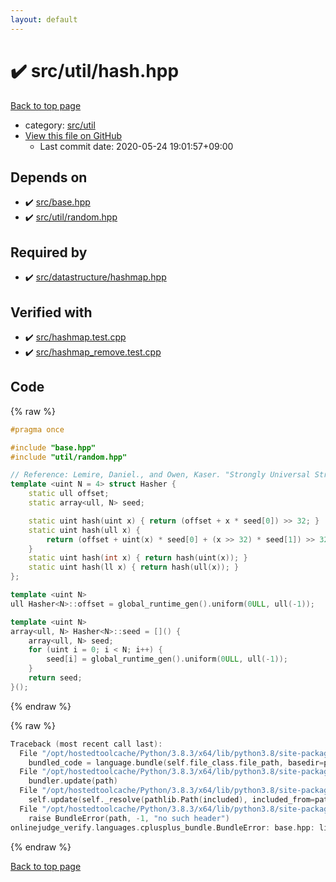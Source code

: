 ```yaml
---
layout: default
---
```


<!-- mathjax config similar to math.stackexchange -->
<script type="text/javascript" async
  src="https://cdnjs.cloudflare.com/ajax/libs/mathjax/2.7.5/MathJax.js?config=TeX-MML-AM_CHTML">
</script>
<script type="text/x-mathjax-config">
  MathJax.Hub.Config({
    TeX: { equationNumbers: { autoNumber: "AMS" }},
    tex2jax: {
      inlineMath: [ ['$','$'] ],
      processEscapes: true
    },
    "HTML-CSS": { matchFontHeight: false },
    displayAlign: "left",
    displayIndent: "2em"
  });
</script>

<script type="text/javascript" src="https://cdnjs.cloudflare.com/ajax/libs/jquery/3.4.1/jquery.min.js"></script>
<script src="https://cdn.jsdelivr.net/npm/jquery-balloon-js@1.1.2/jquery.balloon.min.js" integrity="sha256-ZEYs9VrgAeNuPvs15E39OsyOJaIkXEEt10fzxJ20+2I=" crossorigin="anonymous"></script>
<script type="text/javascript" src="../../../assets/js/copy-button.js"></script>
<link rel="stylesheet" href="../../../assets/css/copy-button.css" />


# :heavy_check_mark: src/util/hash.hpp

<a href="../../../index.html">Back to top page</a>

* category: <a href="../../../index.html#6433a1a19c7364347102f741d8b9cffd">src/util</a>
* <a href="{{ site.github.repository_url }}/blob/master/src/util/hash.hpp">View this file on GitHub</a>
    - Last commit date: 2020-05-24 19:01:57+09:00




## Depends on

* :heavy_check_mark: <a href="../base.hpp.html">src/base.hpp</a>
* :heavy_check_mark: <a href="random.hpp.html">src/util/random.hpp</a>


## Required by

* :heavy_check_mark: <a href="../datastructure/hashmap.hpp.html">src/datastructure/hashmap.hpp</a>


## Verified with

* :heavy_check_mark: <a href="../../../verify/src/hashmap.test.cpp.html">src/hashmap.test.cpp</a>
* :heavy_check_mark: <a href="../../../verify/src/hashmap_remove.test.cpp.html">src/hashmap_remove.test.cpp</a>


## Code

<a id="unbundled"></a>
{% raw %}
```cpp
#pragma once

#include "base.hpp"
#include "util/random.hpp"

// Reference: Lemire, Daniel., and Owen, Kaser. "Strongly Universal String Hashing Is Fast."
template <uint N = 4> struct Hasher {
    static ull offset;
    static array<ull, N> seed;

    static uint hash(uint x) { return (offset + x * seed[0]) >> 32; }
    static uint hash(ull x) {
        return (offset + uint(x) * seed[0] + (x >> 32) * seed[1]) >> 32;
    }
    static uint hash(int x) { return hash(uint(x)); }
    static uint hash(ll x) { return hash(ull(x)); }
};

template <uint N>
ull Hasher<N>::offset = global_runtime_gen().uniform(0ULL, ull(-1));

template <uint N>
array<ull, N> Hasher<N>::seed = []() {
    array<ull, N> seed;
    for (uint i = 0; i < N; i++) {
        seed[i] = global_runtime_gen().uniform(0ULL, ull(-1));
    }
    return seed;
}();

```
{% endraw %}

<a id="bundled"></a>
{% raw %}
```cpp
Traceback (most recent call last):
  File "/opt/hostedtoolcache/Python/3.8.3/x64/lib/python3.8/site-packages/onlinejudge_verify/docs.py", line 349, in write_contents
    bundled_code = language.bundle(self.file_class.file_path, basedir=pathlib.Path.cwd())
  File "/opt/hostedtoolcache/Python/3.8.3/x64/lib/python3.8/site-packages/onlinejudge_verify/languages/cplusplus.py", line 172, in bundle
    bundler.update(path)
  File "/opt/hostedtoolcache/Python/3.8.3/x64/lib/python3.8/site-packages/onlinejudge_verify/languages/cplusplus_bundle.py", line 282, in update
    self.update(self._resolve(pathlib.Path(included), included_from=path))
  File "/opt/hostedtoolcache/Python/3.8.3/x64/lib/python3.8/site-packages/onlinejudge_verify/languages/cplusplus_bundle.py", line 162, in _resolve
    raise BundleError(path, -1, "no such header")
onlinejudge_verify.languages.cplusplus_bundle.BundleError: base.hpp: line -1: no such header

```
{% endraw %}

<a href="../../../index.html">Back to top page</a>

